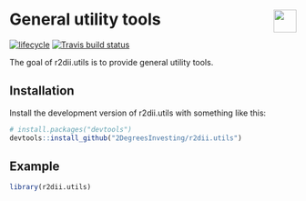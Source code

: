 
<!-- README.md is generated from README.Rmd. Please edit that file -->

# <img src="https://i.imgur.com/3jITMq8.png" align="right" height=40 /> General utility tools

<!-- badges: start -->

[![lifecycle](https://img.shields.io/badge/lifecycle-experimental-orange.svg)](https://www.tidyverse.org/lifecycle/#experimental)
[![Travis build
status](https://travis-ci.org/2DegreesInvesting/r2dii.utils.svg?branch=master)](https://travis-ci.org/2DegreesInvesting/r2dii.utils)
<!-- badges: end -->

The goal of r2dii.utils is to provide general utility tools.

## Installation

Install the development version of r2dii.utils with something like this:

``` r
# install.packages("devtools")
devtools::install_github("2DegreesInvesting/r2dii.utils")
```

## Example

``` r
library(r2dii.utils)
```

